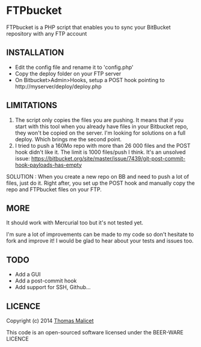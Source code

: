 FTPbucket
=========


FTPbucket is a PHP script that enables you to sync your BitBucket repository with any FTP account

INSTALLATION
------------

- Edit the config file and rename it to 'config.php'
- Copy the deploy folder on your FTP server
- On Bitbucket>Admin>Hooks, setup a POST hook pointing to http://myserver/deploy/deploy.php

LIMITATIONS
-----------

1. The script only copies the files you are pushing. It means that if you start with this tool when you already have files in your Bitbucket repo, they won't be copied on the server. I'm looking for solutions on a full deploy. Which brings me the second point.
2. I tried to push a 160Mo repo with more than 26 000 files and the POST hook didn't like it. The limit is 1000 files/push I think. It's an unsolved issue: https://bitbucket.org/site/master/issue/7439/git-post-commit-hook-payloads-has-empty

SOLUTION : When you create a new repo on BB and need to push a lot of files, just do it. Right after, you set up the POST hook and manually copy the repo and FTPbucket files on your FTP.

MORE
----

It should work with Mercurial too but it's not tested yet.

I'm sure a lot of improvements can be made to my code so don't hesitate to fork and improve it! I would be glad to hear about your tests and issues too.

TODO
----

- Add a GUI
- Add a post-commit hook
- Add support for SSH, Github...

LICENCE
-------
Copyright (c) 2014 [Thomas Malicet](http://www.thomasmalicet.com/)

This code is an open-sourced software licensed under the BEER-WARE LICENCE